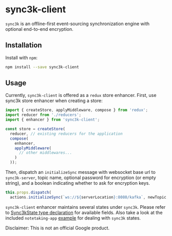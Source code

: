 # sync3k-client

`sync3k` is an offline-first event-sourcing synchronization engine with optional end-to-end encryption.

## Installation

Install with `npm`:

```sh
npm install --save sync3k-client
```

## Usage

Currently, `sync3k-client` is offered as a `redux` store enhancer. First, use sync3k store enhancer when creating a store:

```javascript
import { createStore, applyMiddleware, compose } from 'redux';
import reducer from './reducers';
import { enhancer } from 'sync3k-client';

const store = createStore(
  reducer, // existing reducers for the application
  compose(
    enhancer,
    applyMiddleware(
      // other middlewares...
    )
  ));
```

Then, dispatch an `initializeSync` message with websocket base url to `sync3k-server`, topic name, optional password for encryption (or empty string), and a boolean indicating whether to ask for encryption keys.

```javascript
this.props.dispatch(
  actions.initializeSync(`ws://${serverLocation}:8080/kafka`, newTopic, password, askForKeys));
```

`sync3k-client` enhancer maintains several states under `sync3k`. Please refer to [Sync3kState type declaration](src/states/sync3kState.d.ts) for available fields. Also take a look at the included `notetaking-app` [example](examples/notetaking-app/src/App.tsx) for dealing with `sync3k` states.

Disclaimer: This is not an official Google product.
